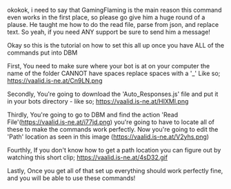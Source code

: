 okokok, i need to say that GamingFlaming is the main reason this command even works in the first place, so please go give him a huge round of a plause. He taught me how to do the read file, parse from json, and replace text. So yeah, if you need ANY support be sure to send him a message!

Okay so this is the tutorial on how to set this all up once you have ALL of the commands put into DBM

First,
You need to make sure where your bot is at on your computer the name of the folder CANNOT have spaces replace spaces with a '_'
Like so; https://vaalid.is-ne.at/Cn9LN.png

Secondly,
You're going to download the 'Auto_Responses.js' file and put it in your bots directory -
like so; https://vaalid.is-ne.at/HIXMl.png

Thirdly,
You're going to go to DBM and find the action 'Read File'(https://vaalid.is-ne.at/i77jd.png) you're going to have to locate all of these to make the commands work perfectly. Now you're going to edit the 'Path' location as seen in this image (https://vaalid.is-ne.at/V2yhs.png)

Fourthly,
If you don't know how to get a path location you can figure out by watching this short clip; https://vaalid.is-ne.at/4sD32.gif

Lastly, 
Once you get all of that set up everything should work perfectly fine, and you will be able to use these commands!
